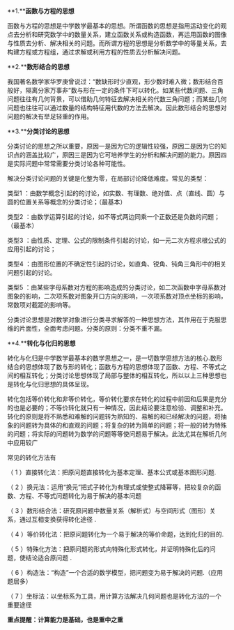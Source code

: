 **1.****函数与方程的思想**

函数与方程的思想是中学数学最基本的思想。所谓函数的思想是指用运动变化的观点去分析和研究数学中的数量关系，建立函数关系或构造函数，再运用函数的图像与性质去分析、解决相关的问题。而所谓方程的思想是分析数学中的等量关系，去构建方程或方程组，通过求解或利用方程的性质去分析解决问题。

**2.****数形结合的思想**

我国著名数学家华罗庚曾说过：“数缺形时少直观，形少数时难入微；数形结合百般好，隔离分家万事非”数与形在一定的条件下可以转化。如某些代数问题、三角问题往往有几何背景，可以借助几何特征去解决相关的代数三角问题；而某些几何问题也往往可以通过数量的结构特征用代数的方法去解决。因此数形结合的思想对问题的解决有举足轻重的作用。

**3.****分类讨论的思想**

分类讨论的思想之所以重要，原因一是因为它的逻辑性较强，原因二是因为它的知识点的涵盖比较广，原因三是因为它可培养学生的分析和解决问题的能力。原因四是实际问题中常常需要分类讨论各种可能性。

解决分类讨论问题的关键是化整为零，在局部讨论降低难度。常见的类型：

类型1 ：由数学概念引起的的讨论，如实数、有理数、绝对值、点（直线、圆）与圆的位置关系等概念的分类讨论；（最基本）

类型2 ：由数学运算引起的讨论，如不等式两边同乘一个正数还是负数的问题；（最基本）

类型3 ：由性质、定理、公式的限制条件引起的讨论，如一元二次方程求根公式的应用引起的讨论；

类型4 ：由图形位置的不确定性引起的讨论，如直角、锐角、钝角三角形中的相关问题引起的讨论。

类型5 ：由某些字母系数对方程的影响造成的分类讨论，如二次函数中字母系数对图象的影响，二次项系数对图象开口方向的影响，一次项系数对顶点坐标的影响，常数项对截距的影响等。

分类讨论思想是对数学对象进行分类寻求解答的一种思想方法，其作用在于克服思维的片面性，全面考虑问题。分类的原则：分类不重不漏。

**4.****转化与化归的思想**

转化与化归是中学数学最基本的数学思想之一，是一切数学思想方法的核心.数形结合的思想体现了数与形的转化；函数与方程的思想体现了函数、方程、不等式之间的相互转化；分类讨论思想体现了局部与整体的相互转化，所以以上三种思想也是转化与化归思想的具体呈现。

转化包括等价转化和非等价转化，等价转化要求在转化的过程中前因和后果是充分的也是必要的；不等价转化就只有一种情况，因此结论要注意检验、调整和补充。转化的原则是将不熟悉和难解的问题转为熟知的、易解的和已经解决的问题，将抽象的问题转为具体的和直观的问题；将复杂的转为简单的问题；将一般的转为特殊的问题；将实际的问题转为数学的问题等等使问题易于解决。此法尤其在解析几何中应用较广

常见的转化方法有

（ 1 ）直接转化法：把原问题直接转化为基本定理、基本公式或基本图形问题.

（ 2 ）换元法：运用“换元”把式子转化为有理式或使整式降幂等，把较复杂的函数、方程、不等式问题转化为易于解决的基本问题

（ 3 ）数形结合法：研究原问题中数量关系（解析式）与空间形式（图形）关系，通过互相变换获得转化途径 .

（ 4 ）等价转化法：把原问题转化为一个易于解决的等价命题，达到化归的目的.

（ 5 ）特殊化方法：把原问题的形式向特殊化形式转化，并证明特殊化后的问题，使结论适合原问题 .

（ 6 ）构造法：“构造”一个合适的数学模型，把问题变为易于解决的问题.（应用题居多）

（ 7 ）坐标法：以坐标系为工具，用计算方法解决几何问题也是转化方法的一个重要途径

**重点提醒：计算能力是基础，也是重中之重**